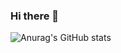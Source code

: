 ### Hi there 👋

![Anurag's GitHub stats](https://github-readme-stats.vercel.app/api?username=4b75726169736859&show_icons=true&theme=cobalt)
